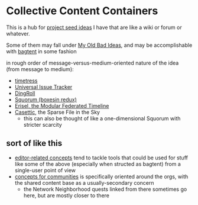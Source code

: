 # Collective Content Containers

This is a hub for [project seed ideas](8509d6ba-3cdd-418a-82ea-94cc044b6aef.md) I have that are like a wiki or forum or whatever.

Some of them may fall under [My Old Bad Ideas](f3f3d6ba-6342-415a-9f3b-ab4f1d75a692.md), and may be accomplishable with [bagtent](ba00b8cb-9d05-4aef-bd50-0990f82dd723.md) in some fashion

in rough order of message-versus-medium-oriented nature of the idea (from message to medium):

- [timetress](0f7c0d76-21f0-4ad1-aed0-d81402293359.md)
- [Universal Issue Tracker](1305adb9-59a7-4179-a9fe-0ddedd802034.md)
- [DingRoll](859dcb46-898c-4650-acad-0ab788d004a2.md)
- [Squorum (boxesin redux)](80c01468-5a12-4496-90f0-64abad259156.md)
- [Erisel, the Modular Federated Timeline](a4698628-2fba-4d14-9f31-72b8e9688445.md)
- [Casettic](68bb497c-899f-45a5-8053-20d12a8b470b.md), the Sparse File in the Sky
  - this can also be thought of like a one-dimensional Squorum with stricter scarcity

## sort of like this

- [editor-related concepts](52a91c72-061a-4d6f-8018-b3e86351c0d5.md) tend to tackle tools that could be used for stuff like some of the above (especially when structed as bagtent) from a single-user point of view
- [concepts for communities](cbf8b20c-fd72-4c42-a543-952e046c893b.md) is specifically oriented around the orgs, with the shared content base as a usually-secondary concern
  - the Network Neighborhood quests linked from there sometimes go here, but are mostly closer to there

